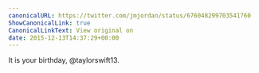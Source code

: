 ```yaml
---
canonicalURL: https://twitter.com/jmjordan/status/676048299703541760
ShowCanonicalLink: true
CanonicalLinkText: View original on
date: 2015-12-13T14:37:29+00:00
---
```

It is your birthday, @taylorswift13.